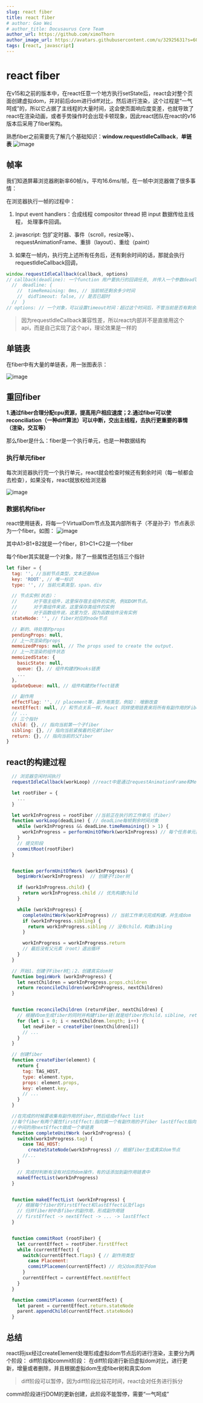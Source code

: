 ```yaml
---
slug: react fiber
title: react fiber
# author: Gao Wei
# author_title: Docusaurus Core Team
author_url: https://github.com/ximoThorn
author_image_url: https://avatars.githubusercontent.com/u/32925631?s=60&v=4
tags: [react, javascript]
---
```


# react fiber

在v15和之前的版本中，在react任意一个地方执行setState后，react会对整个页面创建虚拟dom，并对前后dom进行diff对比，然后进行渲染，这个过程是“一气呵成”的，所以它占据了主线程的大量时间，这会使页面响应度变差，也就导致了react在渲染动画，或者手势操作时会出现卡顿现象，因此react团队在react的v16版本后采用了fiber架构。

熟悉fiber之前需要先了解几个基础知识：**window.requestIdleCallback**，**单链表**
![image](https://user-images.githubusercontent.com/32925631/90331506-89c43c80-dfe7-11ea-9f1a-1934ed6a013f.png)


## 帧率
我们知道屏幕浏览器刷新率60帧/s，平均16.6ms/帧，在一帧中浏览器做了很多事情：

在浏览器执行一帧的过程中：

1. Input event handlers：合成线程 compositor thread 把 input 数据传给主线程， 处理事件回调。

2. javascript: 包扩定时器、事件（scroll，resize等）、requestAnimationFrame、重排（layout）、重绘（paint）

3. 如果在一帧内，执行完上述所有任务后，还有剩余时间的话，那就会执行requestIdleCallback回调，

```js
window.requestIdleCallback(callback, options)
// callback(deadline): 一个function 用户要执行的回调任务, 并传入一个参数deadline
  //  deadline: {
    //  timeRemaining: 0ms, // 当前帧还剩余多少时间
    //  didTimeout: false, // 是否已超时
  //  }
// options: // 一个对象，可以设置timeout时间：超过这个时间后，不管当前是否有剩余时间必须执行此回调

```
> 因为requestIdleCallback兼容性差，所以react内部并不是直接用这个api，而是自己实现了这个api，理论效果是一样的

## 单链表

在fiber中有大量的单链表，用一张图表示：

![image](https://user-images.githubusercontent.com/32925631/90331514-a19bc080-dfe7-11ea-9c2e-c30f3689455b.png)


## 重回fiber

**1.通过fiber合理分配cpu资源，提高用户相应速度；2.通过fiber可以使reconciliation（一种diff算法）可以中断，交出主线程，去执行更重要的事情（渲染，交互等）**

那么fiber是什么：fiber是一个执行单元，也是一种数据结构


### 执行单元fiber
每次浏览器执行完一个执行单元，react就会检查时候还有剩余时间（每一帧都会去检查），如果没有，react就放权给浏览器

![image](https://user-images.githubusercontent.com/32925631/90331527-bf692580-dfe7-11ea-8719-2d1066ba8be0.png)

### 数据机构fiber

react使用链表，将每一个VirtualDom节点及其内部所有子（不是孙子）节点表示为一个fiber。如图：
![image](https://user-images.githubusercontent.com/32925631/90331536-d14ac880-dfe7-11ea-9a24-f39fd629fd6f.png)


其中A1>B1+B2就是一个fiber，B1>C1+C2是一个fiber

每个fiber其实就是一个对象，除了一些属性还包括三个指针
```js
let fiber = {
  tag: '', //当前节点类型，文本还是dom
  key: 'ROOT', // 唯一标识
  type: '', // 当前元素类型，span、div

  // 节点实例(状态)：
  //      对于宿主组件，这里保存宿主组件的实例, 例如DOM节点。
  //      对于类组件来说，这里保存类组件的实例
  //      对于函数组件说，这里为空，因为函数组件没有实例
  stateNode: '', // fiber对应的node节点

  // 新的、待处理的props
  pendingProps: null,
  // 上一次渲染的props
  memoizedProps: null, // The props used to create the output.
  // 上一次渲染的组件状态
  memoizedState: {
    basicState: null,
    queue: {}, // 组件构建的Hooks链表
    ...
  },
  updateQueue: null, // 组件构建的effect链表

  // 副作用
  effectFlag: '', // placement等，副作用类型，例如： 增删改查
  nextEffect: null, // 和节点关系一样，React 同样使用链表来将所有有副作用的Fiber连接起来
  // ...
  // 三个指针
  child: {}, // 指向当前第一个子fiber
  sibling: {}, // 指向当前紧挨着的兄弟fiber
  return: {}, // 指向当前的父fiber
}
```

## react的构建过程
```js
  // 浏览器空闲时间执行
  requestIdleCallback(workLoop) //react中是通过requestAnimationFrame和MessageChannel实现的

  let rootFiber = {
    ...
  }

  let workInProgress = rootFiber //当前正在执行的工作单元（fiber）
  function workLoop(deadLine) { // deadLine每帧剩余时间对象
    while (workInProgress && deadLine.timeRemaining() > 1) {
      workInProgress = performUnitOfWork(workInProgress) // 每个任务单元执行完毕后返回下一个要执行的任务单元
    }
    // 提交阶段
    commitRoot(rootFiber)
  }


  function performUnitOfWork (workInProgress) {
    beginWork(workInProgress)  // 创建子fiber树

    if (workInProgress.child) {
      return workInProgress.child // 优先构建child
    }

    while (workInProgress) {
      completeUnitWork(workInProgress) // 当前工作单元完成构建，并生成dom
      if (workInProgress.sibling) {
        return workInProgress.sibling // 没有child，构建sibling
      }

      workInProgress = workInProgress.return
      // 最后没有父元素（root）退出循环
    }
  }

  // 开始1、创建子Fiber树🌲；2、创建真实dom树
  function beginWork (workInProgress) {
    let nextChildren = workInProgress.props.children
    return reconcileChildren(workInProgress, nextChildren)
  }


  function reconcileChildren (returnFiber, nextChildren) {
    // 根据VDom生成fiber的同时并构建fiber链(就是给fiber的child，sibline, return属性赋值)
    for (let i = 0; i < nextChildren.length; i++) {
      let newFiber = createFiber(nextChildren[i])
      // ...
    }
  }

  // 创建fiber
  function createFiber(element) {
    return {
      tag: TAG_HOST,
      type: element.type,
      props: element.props,
      key: element.key,
      // ...
    }
  }

  //在完成的时候要收集有副作用的fiber,然后组成effect list
  //每个fiber有两个属性firstEffect:指向第一个有副作用的子fiber lastEffect指向最后一个有副作用子fiber
  //中间的用nextEffect做成一个单链表
  function completeUnitWork (workInProgress) {
    switch(workInProgress.tag) {
      case TAG_HOST:
        createStateNode(workInProgress) // 根据fiber生成真实dom节点
      //...
    }

    // 完成时判断有没有对应的dom操作，有的话添加到副作用链表中
    makeEffectList(workInProgress)
  }


  function makeEffectList (workInProgress) {
    // 根据每个fiber的firstEffect和lastEffect以及flags
    // 归并fiber树中各fiber的副作用，形成副作用链
    // firstEffect -> nextEffect -> ... -> lastEffect
  }


  function commitRoot (rootFiber) {
    let currentEffect = rootFiber.firstEffect
    while (currentEffect) {
      switch(currentEffect.flags) { // 副作用类型
        case Placement:
        commitPlacemen(currentEffect) // 向父dom添加子dom
      }
      currentEffect = currentEffect.nextEffect
    }
  }

  function commitPlacemen (currentEffect) {
    let parent = currentEffect.return.stateNode
    parent.appendChild(currentEffect.stateNode)
  }

```

## 总结
react将jsx经过createElement处理形成虚拟dom节点后的进行渲染，主要分为两个阶段：
diff阶段和commit阶段：
在diff阶段进行新旧虚拟dom对比，进行更新，增量或者删除，并且根据虚拟dom生成fiber树和真实dom
> diff阶段可以暂停，因为diff阶段比较花时间，react会对任务进行拆分

commit阶段进行DOM的更新创建，此阶段不能暂停，需要“一气呵成”
